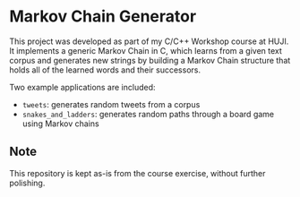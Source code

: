 # Markov Chain Generator

This project was developed as part of my C/C++ Workshop course at HUJI.
It implements a generic Markov Chain in C, which learns from a given text corpus and generates new strings by building a Markov Chain structure that holds all of the learned words and their successors.

Two example applications are included:
- `tweets`: generates random tweets from a corpus
- `snakes_and_ladders`: generates random paths through a board game using Markov chains

## Note
This repository is kept as-is from the course exercise, without further polishing.
